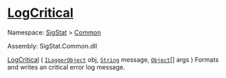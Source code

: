 # [LogCritical](./ILoggerObjectExtensions-100663351.md)

Namespace: [SigStat]() > [Common](./../README.md)

Assembly: SigStat.Common.dll

[LogCritical](./ILoggerObjectExtensions-100663351.md) ( [`ILoggerObject`](./../ILoggerObject.md) obj, [`String`](https://docs.microsoft.com/en-us/dotnet/api/System.String) message, [`Object`](https://docs.microsoft.com/en-us/dotnet/api/System.Object)[] args )	Formats and writes an critical error log message.
